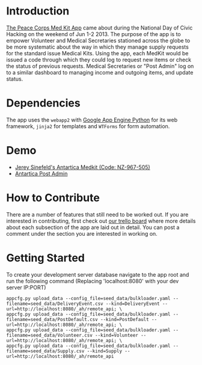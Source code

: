 # Introduction
[The Peace Corps Med Kit App](https://pcmedkit.appspot.com) came about during the National Day of Civic Hacking on the weekend of Jun 1-2 2013.  The purpose of the app is to empower Volunteer and Medical Secretaries stationed across the globe to be more systematic about the way in which they manage supply requests for the standard issue Medical Kits.  Using the app, each MedKit would be issued a code through which they could log to request new items or check the status of previous requests.  Medical Secretaries or "Post Admin" log on to a similar dashboard to managing income and outgoing items, and update status.  

# Dependencies
The app uses the `webapp2` with [Google App Engine Python](https://developers.google.com/appengine/docs/python/) for its web framework, `jinja2` for templates and `WTForms` for form automation.  

# Demo
- [Jerey Sinefeld's Antartica Medkit (Code: NZ-967-505)](https://pcmedkit.appspot.com/ant/21036/status?k=agpzfnBjbWVka2l0cg4LEgZNZWRLaXQYrKQBDA)
- [Antartica Post Admin](https://pcmedkit.appspot.com/admin/ant)

# How to Contribute
There are a number of features that still need to be worked out.   If you are interested in contributing, first check out [our trello board](https://trello.com/board/pcmedkit/51b1135bc82e803239006ae4) where more details about each subsection of the app  are laid out in detail.  You can post a comment under the section you are interested in working on.  

# Getting Started
To create your development server database navigate to the app root and run the following command (Replacing 'localhost:8080' with your dev server IP:PORT)

    appcfg.py upload_data --config_file=seed_data/bulkloader.yaml --filename=seed_data/DeliveryEvent.csv --kind=DeliveryEvent --url=http://localhost:8080/_ah/remote_api; \
    appcfg.py upload_data --config_file=seed_data/bulkloader.yaml --filename=seed_data/PostDefault.csv --kind=PostDefault --url=http://localhost:8080/_ah/remote_api; \
    appcfg.py upload_data --config_file=seed_data/bulkloader.yaml --filename=seed_data/Volunteer.csv --kind=Volunteer --url=http://localhost:8080/_ah/remote_api; \
    appcfg.py upload_data --config_file=seed_data/bulkloader.yaml --filename=seed_data/Supply.csv --kind=Supply --url=http://localhost:8080/_ah/remote_api
